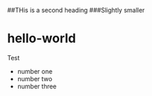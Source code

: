 ##THis is a second heading
###Slightly smaller
# hello-world
Test
* number one
* number two 
* number three
